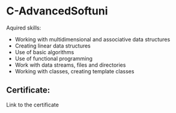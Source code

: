 # C-AdvancedSoftuni
Aquired skills: 
- Working with multidimensional and associative data structures
- Creating linear data structures
- Use of basic algorithms
- Use of functional programming
- Work with data streams, files and directories
- Working with classes, creating template classes


Certificate:
--
<a>Link to the certificate<a/>

